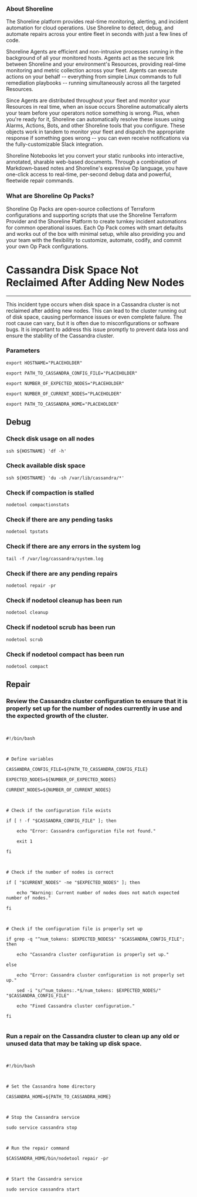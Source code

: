 
### About Shoreline
The Shoreline platform provides real-time monitoring, alerting, and incident automation for cloud operations. Use Shoreline to detect, debug, and automate repairs across your entire fleet in seconds with just a few lines of code.

Shoreline Agents are efficient and non-intrusive processes running in the background of all your monitored hosts. Agents act as the secure link between Shoreline and your environment's Resources, providing real-time monitoring and metric collection across your fleet. Agents can execute actions on your behalf -- everything from simple Linux commands to full remediation playbooks -- running simultaneously across all the targeted Resources.

Since Agents are distributed throughout your fleet and monitor your Resources in real time, when an issue occurs Shoreline automatically alerts your team before your operators notice something is wrong. Plus, when you're ready for it, Shoreline can automatically resolve these issues using Alarms, Actions, Bots, and other Shoreline tools that you configure. These objects work in tandem to monitor your fleet and dispatch the appropriate response if something goes wrong -- you can even receive notifications via the fully-customizable Slack integration.

Shoreline Notebooks let you convert your static runbooks into interactive, annotated, sharable web-based documents. Through a combination of Markdown-based notes and Shoreline's expressive Op language, you have one-click access to real-time, per-second debug data and powerful, fleetwide repair commands.

### What are Shoreline Op Packs?
Shoreline Op Packs are open-source collections of Terraform configurations and supporting scripts that use the Shoreline Terraform Provider and the Shoreline Platform to create turnkey incident automations for common operational issues. Each Op Pack comes with smart defaults and works out of the box with minimal setup, while also providing you and your team with the flexibility to customize, automate, codify, and commit your own Op Pack configurations.

# Cassandra Disk Space Not Reclaimed After Adding New Nodes
---

This incident type occurs when disk space in a Cassandra cluster is not reclaimed after adding new nodes. This can lead to the cluster running out of disk space, causing performance issues or even complete failure. The root cause can vary, but it is often due to misconfigurations or software bugs. It is important to address this issue promptly to prevent data loss and ensure the stability of the Cassandra cluster.

### Parameters
```shell
export HOSTNAME="PLACEHOLDER"

export PATH_TO_CASSANDRA_CONFIG_FILE="PLACEHOLDER"

export NUMBER_OF_EXPECTED_NODES="PLACEHOLDER"

export NUMBER_OF_CURRENT_NODES="PLACEHOLDER"

export PATH_TO_CASSANDRA_HOME="PLACEHOLDER"
```

## Debug

### Check disk usage on all nodes
```shell
ssh ${HOSTNAME} 'df -h'
```

### Check available disk space
```shell
ssh ${HOSTNAME} 'du -sh /var/lib/cassandra/*'
```

### Check if compaction is stalled
```shell
nodetool compactionstats
```

### Check if there are any pending tasks
```shell
nodetool tpstats
```

### Check if there are any errors in the system log
```shell
tail -f /var/log/cassandra/system.log
```

### Check if there are any pending repairs
```shell
nodetool repair -pr
```

### Check if nodetool cleanup has been run
```shell
nodetool cleanup
```

### Check if nodetool scrub has been run
```shell
nodetool scrub
```

### Check if nodetool compact has been run
```shell
nodetool compact
```

## Repair

### Review the Cassandra cluster configuration to ensure that it is properly set up for the number of nodes currently in use and the expected growth of the cluster.
```shell


#!/bin/bash



# Define variables

CASSANDRA_CONFIG_FILE=${PATH_TO_CASSANDRA_CONFIG_FILE}

EXPECTED_NODES=${NUMBER_OF_EXPECTED_NODES}

CURRENT_NODES=${NUMBER_OF_CURRENT_NODES}



# Check if the configuration file exists

if [ ! -f "$CASSANDRA_CONFIG_FILE" ]; then

    echo "Error: Cassandra configuration file not found."

    exit 1

fi



# Check if the number of nodes is correct

if [ "$CURRENT_NODES" -ne "$EXPECTED_NODES" ]; then

    echo "Warning: Current number of nodes does not match expected number of nodes."

fi



# Check if the configuration file is properly set up

if grep -q "^num_tokens: $EXPECTED_NODES$" "$CASSANDRA_CONFIG_FILE"; then

    echo "Cassandra cluster configuration is properly set up."

else

    echo "Error: Cassandra cluster configuration is not properly set up."

    sed -i "s/^num_tokens:.*$/num_tokens: $EXPECTED_NODES/" "$CASSANDRA_CONFIG_FILE"

    echo "Fixed Cassandra cluster configuration."

fi


```

### Run a repair on the Cassandra cluster to clean up any old or unused data that may be taking up disk space.
```shell


#!/bin/bash



# Set the Cassandra home directory

CASSANDRA_HOME=${PATH_TO_CASSANDRA_HOME}



# Stop the Cassandra service

sudo service cassandra stop



# Run the repair command

$CASSANDRA_HOME/bin/nodetool repair -pr



# Start the Cassandra service

sudo service cassandra start


```